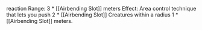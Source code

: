 reaction
Range: 3 * [[Airbending Slot]] meters
Effect:
Area control technique that lets you push 2 * [[Airbending Slot]] Creatures within a radius 1 * [[Airbending Slot]] meters.